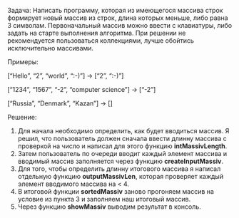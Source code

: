 Задача: Написать программу, которая из имеющегося массива строк формирует новый массив из строк, длина которых меньше, либо равна 3 символам. Первоначальный массив можно ввести с клавиатуры, либо задать на старте выполнения алгоритма. При решении не рекомендуется пользоваться коллекциями, лучше обойтись исключительно массивами.

Примеры:

[“Hello”, “2”, “world”, “:-)”] → [“2”, “:-)”]

[“1234”, “1567”, “-2”, “computer science”] → [“-2”]

[“Russia”, “Denmark”, “Kazan”] → []

Решение:

1)  Для начала необходимо определить, как будет вводиться массив. Я решил, что пользователь должен сначала ввести длинну массива с проверкой на число и написал для этого функцию **intMassivLength**. 
2) Затем пользователь по очереди вводит каждый элемент массива и вводимый массив заполняется через функцию **createInputMassiv**.
3) Для того, чтобы определить длинну итогового массива я написал отдельную функцию **outputMassivLen**, которая проверяет каждый элемент вводимого массива на < 4.
4) В итоговой функции **sortedMassiv** заново прогоняем массив на условие из пункта 3 и заполняем наш итоговый массив.
5) Через функцию **showMassiv** выводим результат в консоль.